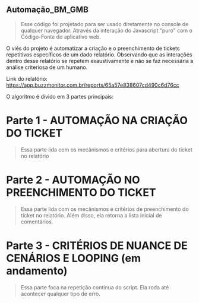 ## Automação_BM_GMB
>Esse código foi projetado para ser usado diretamente no console de qualquer navegador. Através da interação do Javascript "puro" com o Código-Fonte do aplicativo web.

O viés do projeto é automatizar a criação e o preenchimento de tickets repetitivos específicos de um dado relatório. Observando que as interações dentro desse relatório se repetem exaustivamente e não se faz necessária a análise criteriosa de um humano.

Link do relatório: https://app.buzzmonitor.com.br/reports/65a57e838607cd490c6d76cc

O algoritmo é divido em 3 partes principais:

# Parte 1 - AUTOMAÇÃO NA CRIAÇÃO DO TICKET 
>Essa parte lida com os mecânismos e critérios para abertura do ticket no relatório

# Parte 2 - AUTOMAÇÃO NO PREENCHIMENTO DO TICKET
>Essa parte lida com os mecânismos e critérios de preenchimento do ticket no relatório. Além disso, ela retorna a lista inicial de comentários.

# Parte 3 - CRITÉRIOS DE NUANCE DE CENÁRIOS E LOOPING (em andamento)
>Essa parte foca na repetição continua do script. Ela roda até acontecer qualquer tipo de erro.
